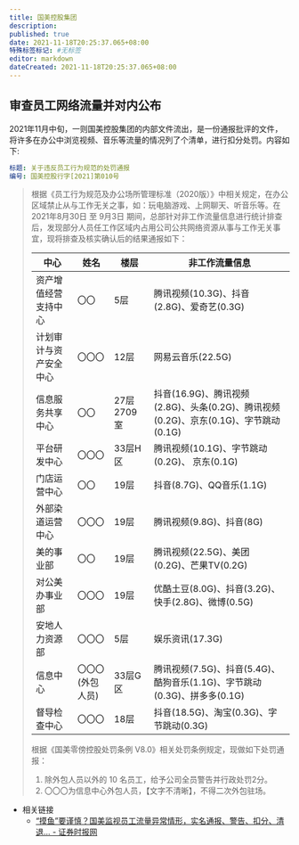 ```yaml
---
title: 国美控股集团
description:
published: true
date: 2021-11-18T20:25:37.065+08:00
特殊标签标记: #无标签
editor: markdown
dateCreated: 2021-11-18T20:25:37.065+08:00
---
```


## 审查员工网络流量并对内公布

2021年11月中旬，一则国美控股集团的内部文件流出，是一份通报批评的文件，将许多在办公中浏览视频、音乐等流量的情况列了个清单，进行扣分处罚。内容如下:

```YAML
标题: 关于违反员工行为规范的处罚通报
编号: 国美控股行字[2021]第010号
```

> 根据《员工行为规范及办公场所管理标准（2020版）》中相关规定，在办公区域禁止从与工作无关之事，如：玩电脑游戏、上网聊天、听音乐等。在 2021年8月30日 至 9月3日 期间，总部针对非工作流量信息进行统计排查后，发现部分人员任工作区域内占用公司公共网络资源从事与工作无关事宜，现将排查及核实确认后的结果通报如下：
>
> | 中心                   | 姓名             | 楼层       | 非工作流量信息                                                                      |
> | ---------------------- | ---------------- | ---------- | ----------------------------------------------------------------------------------- |
> | 资产增值经营支持中心   | 〇〇             | 5层        | 腾讯视频(10.3G)、抖音(2.8G)、爱奇艺(0.3G)                                           |
> | 计划审计与资产安全中心 | 〇〇〇           | 12层       | 网易云音乐(22.5G)                                                                   |
> | 信息服务共享中心       | 〇〇             | 27层2709室 | 抖音(16.9G)、腾讯视频(2.8G)、头条(0.2G)、腾讯视频(0.2G)、京东(0.1G)、字节跳动(0.1G) |
> | 平台研发中心           | 〇〇〇           | 33层H区    | 腾讯视频(10.1G)、字节跳动(0.2G)、 京东(0.1G)                                        |
> | 门店运营中心           | 〇〇             | 19层       | 抖音(8.7G)、QQ音乐(1.1G)                                                            |
> | 外部染道运营中心       | 〇〇〇           | 19层       | 腾讯视频(9.8G)、抖音(8G)                                                            |
> | 美的事业部             | 〇〇             | 19层       | 腾讯视频(22.5G)、美团(0.2G)、芒果TV(0.2G)                                           |
> | 对公美办事业部         | 〇〇〇           | 19层       | 优酷土豆(8.0G)、抖音(3.2G)、快手(2.8G)、微博(0.5G)                                  |
> | 安地人力资源部         | 〇〇〇           | 5层        | 娱乐资讯(17.3G)                                                                     |
> | 信息中心               | 〇〇〇(外包人员) | 33层G区    | 腾讯视频(7.5G)、抖音(5.4G)、酷狗音乐(1.1G)、字节跳动(0.3G)、拼多多(0.1G)            |
> | 督导检查中心           | 〇〇〇           | 18层       | 抖音(18.5G)、淘宝(0.3G)、字节跳动(0.3G)                                             |
>
> 根据《国美零傍控股处罚条例 V8.0》相关处罚条例规定，现做如下处罚通报：
>
> 1. 除外包人员以外的 10 名员工，给予公司全员警告并行政处罚2分。
> 2. 〇〇〇为信息中心外包人员，【文字不清晰】，不得二次外包驻场。

+ 相关链接
    + [“摸鱼”要谨慎？国美监视员工流量异常情形，实名通报、警告、扣分、清退… - 证券时报网](https://web.archive.org/web/20211120051655/https://news.stcn.com/sd/202111/t20211117_3877766.html)
